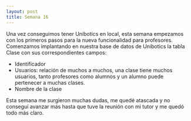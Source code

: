 ```yaml
---
layout: post
title: Semana 16
---
```

Una vez conseguimos tener Unibotics en local, esta semana empezamos con los primeros pasos para la nueva
funcionalidad para profesores. Comenzamos implantando en nuestra base de datos de Unibotics la tabla Clase con sus
correspondientes campos:

  - Identificador
  - Usuarios: relación de muchos a muchos, una clase tiene muchos usuarios, tanto profesores como alumnos y un alumno
    puede pertenecer a muchas clases.
  - Nombre de la clase

Esta semana me surgieron muchas dudas, me quedé atascada y no conseguí avanzar más hasta que tuve la reunión con mi
tutor y me quedó todo más claro.
